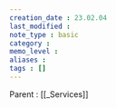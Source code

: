 ```yaml
---
creation_date : 23.02.04
last_modified :
note_type : basic
category :
memo_level :
aliases : 
tags : []
---
```


Parent : [[_Services]]